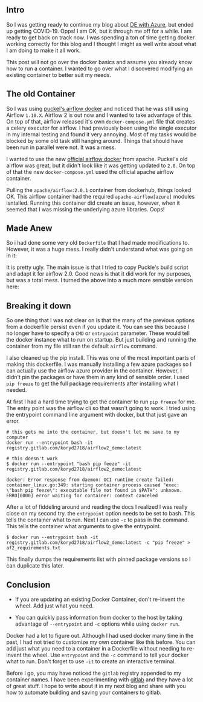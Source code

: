 <!--
.. title: Setting up my Project Docker
.. slug: setting-up-my-project-docker
.. date: 2021-03-27 21:46:45 UTC-07:00
.. tags: Docker
.. category: CICD
.. link: 
.. description: I try to make docker easy
.. type: text
-->

## Intro

So I was getting ready to continue my blog about [DE with Azure](link://slug/data-engineering-with-airflow-and-azure), but ended up getting COVID-19. Opps! I am OK, but it through me off
for a while. I am ready to get back on track now. I was spending a ton of time getting docker working correctly for this blog and I thought I might
as well write about what I am doing to make it all work.

This post will not go over the docker basics and assume you already know how to run a container. I wanted to go over what I discovered modifying
an existing container to better suit my needs.

<!-- TEASER_END -->

## The old Container
So I was using [puckel's airflow docker](https://hub.docker.com/r/puckel/docker-airflow) and noticed that he was still using Airflow `1.10.X`.
Airflow 2 is out now and I wanted to take advantage of this. On top of that, airflow released it's own `docker-compose.yml` file that creates a
celery executor for airflow. I had previously been using the single executor in my internal testing and found it very annoying. Most of my tasks would be blocked by some old task still hanging around. Things that should have been run in parallel were not. It was a mess.

I wanted to use the new [official airflow docker](https://hub.docker.com/r/apache/airflow) from apache. Puckel's old airflow was great, but it didn't look like it was getting updated to `2.0`. On top of that the new `docker-compose.yml` used the official apache airflow container.

Pulling the `apache/airflow:2.0.1` container from dockerhub, things looked OK. This airflow container had the required `apache-airflow[azure]` modules isntalled. Running this container did create an issue, however, when it seemed that I was missing the underlying azure libraries. Oops!

## Made Anew

So i had done some very old `Dockerfile` that I had made modifications to. However, it was a huge mess. I really didn't understand what was going on in it:


<script src="https://gist.github.com/kd2718/f774e134843c7b7304a80276efe9f03a.js"></script>

It is pretty ugly. The main issue is that I tried to copy Puckle's build script and adapt it for airflow 2.0. Good news is that it did work for my purposes, but was a total mess. I turned the above into a much more sensible version here:

<script src="https://gist.github.com/kd2718/bacbcb245afc88a9877ba6713c51691a.js"></script>


## Breaking it down

So one thing that I was not clear on is that the many of the previous options from a dockerfile persist even if you update it. You can see this because I no longer have to specify a `CMD` or `entrypoint` parameter. These would tell the docker instance what to run on startup. But just building and running the container from my file still ran the default `airflow` command.

I also cleaned up the pip install. This was one of the most important parts of making this dockerfile. I was manually installing a few azure packages so I can actually use the airflow azure provider in the container. However, I didn't pin the packages or have them in any kind of sensible order. I used `pip freeze` to get the full package requirements after installing what I needed.

At first I had a hard time trying to get the container to run `pip freeze` for me. The entry point was the airflow cli so that wasn't going to work. I tried using the entrypoint command line argument with docker, but that just gave an error.

```shell
# this gets me into the container, but doesn't let me save to my computer
docker run --entrypoint bash -it registry.gitlab.com/koryd2718/airflow2_demo:latest

# this doesn't work
$ docker run --entrypoint "bash pip feeze" -it registry.gitlab.com/koryd2718/airflow2_demo:latest

docker: Error response from daemon: OCI runtime create failed: container_linux.go:349: starting container process caused "exec: \"bash pip feeze\": executable file not found in $PATH": unknown.
ERRO[0000] error waiting for container: context canceled 

```

After a lot of fiddeling around and reading the docs I realized I was really close on my second try. the `entrypoint` option needs to be set to bash. This tells the container what to run. Next I can use `-c` to pass in the command. This tells the container what arguments to give the entrypoint.

```shell
$ docker run --entrypoint bash -it registry.gitlab.com/koryd2718/airflow2_demo:latest -c "pip freeze" > af2_requirements.txt
```

This finally dumps the requirements list with pinned package versions so I can duplicate this later.

## Conclusion

* If you are updating an existing Docker Container, don't re-invent the wheel. Add just what you need.

* You can quickly pass information from docker to the host by taking advantage of `--entrypoint` and `-c` options while using `docker run`.

Docker had a lot to figure out. Although I had used docker many time in the past, I had not tried to customize my own container like this before. You can add just what you need to a container in a Dockerfile without needing to re-invent the wheel. Use `entrypoint` and the `-c` command to tell your docker what to run. Don't forget to use `-it` to create an interactive terminal.

Before I go, you may have noticed the `gitlab` registry appended to my container names. I have been experimenting with [gitlab](https://gitlab.com/) and they have a lot of great stuff. I hope to write about it in my next blog and share with you how to automate building and saving your containers to gitlab.